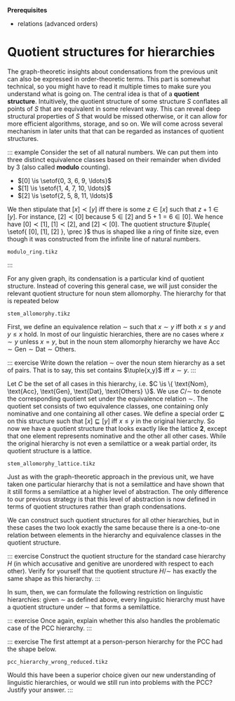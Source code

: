 **Prerequisites**

- relations (advanced orders)

# Quotient structures for hierarchies

The graph-theoretic insights about condensations from the previous unit can also be expressed in order-theoretic terms.
This part is somewhat technical, so you might have to read it multiple times to make sure you understand what is going on.
The central idea is that of a **quotient structure**.
Intuitively, the quotient structure of some structure $S$ conflates all points of $S$ that are equivalent in some relevant way.
This can reveal deep structural properties of $S$ that would be missed otherwise, or it can allow for more efficient algorithms, storage, and so on.
We will come across several mechanism in later units that that can be regarded as instances of quotient structures.

::: example
Consider the set of all natural numbers.
We can put them into three distinct equivalence classes based on their remainder when divided by $3$ (also called **modulo** counting).

- $[0] \is \setof{0, 3, 6, 9, \ldots}$
- $[1] \is \setof{1, 4, 7, 10, \ldots}$
- $[2] \is \setof{2, 5, 8, 11, \ldots}$

We then stipulate that $[x] \prec [y]$ iff there is some $z \in [x]$ such that $z + 1 \in [y]$.
For instance, $[2] \prec [0]$ because $5 \in [2]$ and $5 + 1 = 6 \in [0]$.
We hence have $[0] \prec [1]$, $[1] \prec [2]$, and $[2] \prec [0]$.
The quotient structure $\tuple{ \setof{ [0], [1], [2] }, \prec }$ thus is shaped like a ring of finite size, even though it was constructed from the infinite line of natural numbers.

~~~ {.include-tikz size=mid}
modulo_ring.tikz
~~~

:::

For any given graph, its condensation is a particular kind of quotient structure.
Instead of covering this general case, we will just consider the relevant quotient structure for noun stem allomorphy.
The hierarchy for that is repeated below

~~~ {.include-tikz size=mid}
stem_allomorphy.tikz
~~~

First, we define an equivalence relation $\sim$ such that $x \sim y$ iff both $x \leq y$ and $y \leq x$ hold.
In most of our linguistic hierarchies, there are no cases where $x \sim y$ unless $x = y$, but in the noun stem allomorphy hierarchy we have
$\text{Acc} \sim \text{Gen} \sim \text{Dat} \sim \text{Others}$.

::: exercise
Write down the relation $\sim$ over the noun stem hierarchy as a set of pairs.
That is to say, this set contains $\tuple{x,y}$ iff $x \sim y$.
:::

Let $C$ be the set of all cases in this hierarchy, i.e. $C \is \{ \text{Nom}, \text{Acc}, \text{Gen}, \text{Dat}, \text{Others} \}$.
We use 
$C/\mathop{\sim}$ to denote the corresponding quotient set under the equivalence relation $\sim$.
The quotient set consists of two equivalence classes, one containing only nominative and one containing all other cases.
We define a special order $\sqsubseteq$ on this structure such that $[x] \sqsubseteq [y]$ iff $x \leq y$ in the original hierarchy.
So now we have a quotient structure that looks exactly like the lattice **2**, except that one element represents nominative and the other all other cases.
While the original hierarchy is not even a semilattice or a weak partial order, its quotient structure is a lattice.

~~~ {.include-tikz size=mid}
stem_allomorphy_lattice.tikz
~~~

Just as with the graph-theoretic approach in the previous unit, we have taken one particular hierarchy that is not a semilattice and have shown that it still forms a semilattice at a higher level of abstraction.
The only difference to our previous strategy is that this level of abstraction is now defined in terms of quotient structures rather than graph condensations.

We can construct such quotient structures for all other hierarchies, but in these cases the two look exactly the same because there is a one-to-one relation between elements in the hierarchy and equivalence classes in the quotient structure.

::: exercise
Construct the quotient structure for the standard case hierarchy $H$ (in which accusative and genitive are unordered with respect to each other).
Verify for yourself that the quotient structure $H/\mathop{\sim}$ has exactly the same shape as this hierarchy.
:::

In sum, then, we can formulate the following restriction on linguistic hierarchies: given $\sim$ as defined above, every linguistic hierarchy must have a quotient structure under $\sim$ that forms a semilattice.

::: exercise
Once again, explain whether this also handles the problematic case of the PCC hierarchy.
:::

::: exercise
The first attempt at a person-person hierarchy for the PCC had the shape below.

~~~ {.include-tikz size=mid}
pcc_hierarchy_wrong_reduced.tikz
~~~

Would this have been a superior choice given our new understanding of linguistic hierarchies, or would we still run into problems with the PCC?
Justify your answer.
:::
